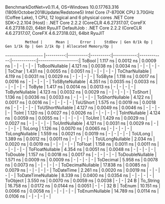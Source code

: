 
BenchmarkDotNet=v0.11.4, OS=Windows 10.0.17763.316 (1809/October2018Update/Redstone5)
Intel Core i7-8700K CPU 3.70GHz (Coffee Lake), 1 CPU, 12 logical and 6 physical cores
.NET Core SDK=2.2.104
  [Host]     : .NET Core 2.2.2 (CoreCLR 4.6.27317.07, CoreFX 4.6.27318.02), 64bit RyuJIT
  DefaultJob : .NET Core 2.2.2 (CoreCLR 4.6.27317.07, CoreFX 4.6.27318.02), 64bit RyuJIT


             Method |      Mean |     Error |    StdDev | Gen 0/1k Op | Gen 1/1k Op | Gen 2/1k Op | Allocated Memory/Op |
------------------- |----------:|----------:|----------:|------------:|------------:|------------:|--------------------:|
             ToBool |  1.117 ns | 0.0012 ns | 0.0009 ns |           - |           - |           - |                   - |
     ToBoolNullable |  4.121 ns | 0.0038 ns | 0.0034 ns |           - |           - |           - |                   - |
             ToChar |  1.431 ns | 0.0055 ns | 0.0051 ns |           - |           - |           - |                   - |
     ToCharNullable |  4.119 ns | 0.0031 ns | 0.0029 ns |           - |           - |           - |                   - |
            ToSByte |  1.118 ns | 0.0017 ns | 0.0016 ns |           - |           - |           - |                   - |
    ToSByteNullable |  4.351 ns | 0.0035 ns | 0.0033 ns |           - |           - |           - |                   - |
             ToByte |  1.417 ns | 0.0014 ns | 0.0013 ns |           - |           - |           - |                   - |
     ToByteNullable |  4.123 ns | 0.0032 ns | 0.0029 ns |           - |           - |           - |                   - |
            ToShort |  1.136 ns | 0.0036 ns | 0.0033 ns |           - |           - |           - |                   - |
    ToShortNullable |  4.122 ns | 0.0017 ns | 0.0016 ns |           - |           - |           - |                   - |
           ToUShort |  1.575 ns | 0.0019 ns | 0.0018 ns |           - |           - |           - |                   - |
   ToUShortNullable |  4.127 ns | 0.0049 ns | 0.0046 ns |           - |           - |           - |                   - |
              ToInt |  1.120 ns | 0.0027 ns | 0.0026 ns |           - |           - |           - |                   - |
      ToIntNullable |  4.124 ns | 0.0059 ns | 0.0055 ns |           - |           - |           - |                   - |
             ToUInt |  1.429 ns | 0.0029 ns | 0.0027 ns |           - |           - |           - |                   - |
     ToUIntNullable |  4.121 ns | 0.0031 ns | 0.0029 ns |           - |           - |           - |                   - |
             ToLong |  1.126 ns | 0.0070 ns | 0.0065 ns |           - |           - |           - |                   - |
     ToLongNullable |  1.559 ns | 0.0021 ns | 0.0019 ns |           - |           - |           - |                   - |
            ToULong |  1.389 ns | 0.0012 ns | 0.0011 ns |           - |           - |           - |                   - |
    ToULongNullable |  2.034 ns | 0.0020 ns | 0.0019 ns |           - |           - |           - |                   - |
            ToFloat |  1.158 ns | 0.0011 ns | 0.0011 ns |           - |           - |           - |                   - |
    ToFloatNullable |  4.354 ns | 0.0051 ns | 0.0048 ns |           - |           - |           - |                   - |
           ToDouble |  1.157 ns | 0.0018 ns | 0.0017 ns |           - |           - |           - |                   - |
   ToDoubleNullable |  1.571 ns | 0.0009 ns | 0.0009 ns |           - |           - |           - |                   - |
          ToDecimal |  5.958 ns | 0.0078 ns | 0.0073 ns |           - |           - |           - |                   - |
  ToDecimalNullable | 17.838 ns | 0.0085 ns | 0.0079 ns |           - |           - |           - |                   - |
         ToDateTime |  2.261 ns | 0.0020 ns | 0.0019 ns |           - |           - |           - |                   - |
 ToDateTimeNullable |  8.339 ns | 0.0400 ns | 0.0354 ns |           - |           - |           - |                   - |
           ToObject |  3.550 ns | 0.0070 ns | 0.0059 ns |      0.0038 |           - |           - |                24 B |
          To_String | 16.758 ns | 0.0172 ns | 0.0144 ns |      0.0051 |           - |           - |                32 B |
             ToEnum | 10.151 ns | 0.0066 ns | 0.0058 ns |           - |           - |           - |                   - |
     ToEnumNullable | 14.789 ns | 0.0114 ns | 0.0106 ns |           - |           - |           - |                   - |
